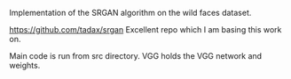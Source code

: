 Implementation of the SRGAN algorithm on the wild faces dataset.

https://github.com/tadax/srgan
Excellent repo which I am basing this work on.

Main code is run from src directory. 
VGG holds the VGG network and weights.

